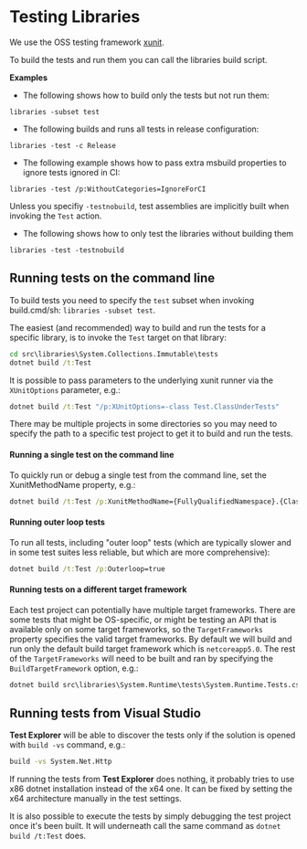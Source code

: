 # Testing Libraries

We use the OSS testing framework [xunit](http://xunit.github.io/).

To build the tests and run them you can call the libraries build script.

**Examples**
- The following shows how to build only the tests but not run them:
```
libraries -subset test
```

- The following builds and runs all tests in release configuration:
```
libraries -test -c Release
```

- The following example shows how to pass extra msbuild properties to ignore tests ignored in CI:
```
libraries -test /p:WithoutCategories=IgnoreForCI
```

Unless you specifiy `-testnobuild`, test assemblies are implicitly built when invoking the `Test` action.
- The following shows how to only test the libraries without building them
```
libraries -test -testnobuild
```

## Running tests on the command line

To build tests you need to specify the `test` subset when invoking build.cmd/sh: `libraries -subset test`.

The easiest (and recommended) way to build and run the tests for a specific library, is to invoke the `Test` target on that library:
```cmd
cd src\libraries\System.Collections.Immutable\tests
dotnet build /t:Test
```

It is possible to pass parameters to the underlying xunit runner via the `XUnitOptions` parameter, e.g.:
```cmd
dotnet build /t:Test "/p:XUnitOptions=-class Test.ClassUnderTests"
```

There may be multiple projects in some directories so you may need to specify the path to a specific test project to get it to build and run the tests.

#### Running a single test on the command line

To quickly run or debug a single test from the command line, set the XunitMethodName property, e.g.:
```cmd
dotnet build /t:Test /p:XunitMethodName={FullyQualifiedNamespace}.{ClassName}.{MethodName}
```

#### Running outer loop tests

To run all tests, including "outer loop" tests (which are typically slower and in some test suites less reliable, but which are more comprehensive):
```cmd
dotnet build /t:Test /p:Outerloop=true
```

#### Running tests on a different target framework

Each test project can potentially have multiple target frameworks. There are some tests that might be OS-specific, or might be testing an API that is available only on some target frameworks, so the `TargetFrameworks` property specifies the valid target frameworks. By default we will build and run only the default build target framework which is `netcoreapp5.0`. The rest of the `TargetFrameworks` will need to be built and ran by specifying the `BuildTargetFramework` option, e.g.:
```cmd
dotnet build src\libraries\System.Runtime\tests\System.Runtime.Tests.csproj /p:BuildTargetFramework=net472
```

## Running tests from Visual Studio

**Test Explorer** will be able to discover the tests only if the solution is opened with `build -vs` command, e.g.:
```cmd
build -vs System.Net.Http
```
If running the tests from **Test Explorer** does nothing, it probably tries to use x86 dotnet installation instead of the x64 one. It can be fixed by setting the x64 architecture manually in the test settings.

It is also possible to execute the tests by simply debugging the test project once it's been built. It will underneath call the same command as `dotnet build /t:Test` does.
